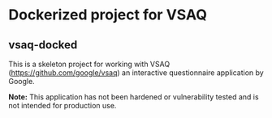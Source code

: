 # Dockerized project for VSAQ
## vsaq-docked

This is a skeleton project for working with VSAQ (https://github.com/google/vsaq) an interactive questionnaire application by Google. 

**Note:** This application has not been hardened or vulnerability tested and is not intended for production use.
